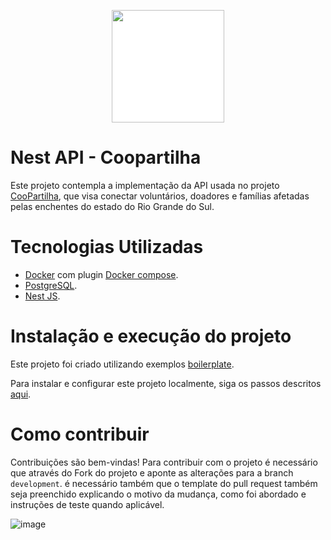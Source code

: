 <p align="center"><img height="180px" style="background-color: #FFFFFF;" src="https://github.com/Flutterando/calamidade-backend/blob/docs-improvements/.github/logo-coopartilhar-v1.svg"></p>

# Nest API - Coopartilha

Este projeto contempla a implementação da API usada no projeto <a href="https://github.com/Flutterando/calamidade" target="_blank">CooPartilha</a>, que visa conectar voluntários, doadores e famílias afetadas pelas enchentes do estado do Rio Grande do Sul.

# Tecnologias Utilizadas

- [Docker](https://docs.docker.com/) com plugin [Docker compose](https://docs.docker.com/compose/).
- [PostgreSQL](https://www.postgresql.org/docs/).
- [Nest JS](https://docs.nestjs.com/).

# Instalação e execução do projeto

Este projeto foi criado utilizando exemplos <a href="https://github.com/brocoders/nestjs-boilerplate/blob/main/docs/readme.md" target="_blank">boilerplate</a>.

Para instalar e configurar este projeto localmente, siga os passos descritos [aqui](https://github.com/Flutterando/calamidade-backend/blob/master/docs/installing-and-running.md).

# Como contribuir

Contribuições são bem-vindas! Para contribuir com o projeto é necessário que através do Fork do projeto e aponte as alterações para a branch `development`. é necessário também que o template do pull request também seja preenchido explicando o motivo da mudança, como foi abordado e instruções de teste quando aplicável.

![image](https://github.com/Flutterando/calamidade-backend/assets/63257275/a4a9ffdf-a0b8-45a2-a13e-fbd5f2cb2f43)
